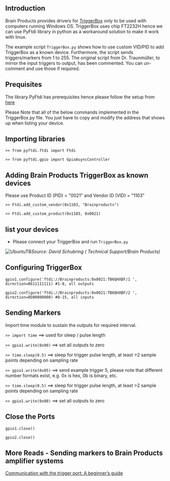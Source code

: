 ## Introduction
Brain Products provides drivers for [TriggerBox](https://www.brainproducts.com/solutions/triggerbox/) only to be used with computers running Windows OS. TriggerBox uses chip FT2232H hence we can use PyFtdi library in python as a workaround solution to make it work with linux.

The example script `TriggerBox.py` shows how to use custom VID/PID to add TriggerBox as a known device. Furthermore, the script sends triggers/markers from 1 to 255. The original script from Dr. Traunmüller, to mirror the input triggers to output, has been commented. You can un-comment and use those if required. 

## Prequisites
The library PyFtdi has prerequisites hence please follow the setup from [here](https://eblot.github.io/pyftdi/installation.html#prerequisites)

Please Note that all of the below commands implemented in the TriggerBox.py file. You just have to copy and modify the address that shows up when listing your device.
## Importing libraries

`>> from pyftdi.ftdi import Ftdi`

`>> from pyftdi.gpio import GpioAsyncController`

## Adding Brain Products TriggerBox as known devices
Please use Product ID (PID) = "0021" and Vendor ID (VID) = "1103"

`>> Ftdi.add_custom_vendor(0x1103, "Brainproducts")`

`>> Ftdi.add_custom_product(0x1103, 0x0021)`

## list your devices
- Please connect your TriggerBox and run `TriggerBox.py`

![UbuntuTB](https://user-images.githubusercontent.com/111654544/212751366-6ff4fcf8-8487-4c62-86c2-ebe0112aa4a8.png)*Source: David Schubring ( Technical Support/Brain Products)*

## Configuring TriggerBox

`gpio1.configure('ftdi://Brainproducts:0x0021:TB6QHXBF/1 ', direction=0b11111111) #1-8, all outputs`

`gpio2.configure('ftdi://Brainproducts:0x0021:TB6QHXBF/2 ', direction=0b00000000) #8-15, all inputs`

## Sending Markers
Import time module to sustain the outputs for required interval.

`>> import time` ==> used for sleep / pulse length

`>> gpio1.write(0x00)` ==> set all outputs to zero

`>> time.sleep(0.5)` ==> sleep for trigger pulse length, at least >2 sample points depending on sampling rate

`>> gpio1.write(0x05)` ==> send example trigger 5, please note that different number formats exist, e.g. 0x is hex, 0b is binary, etc. 

`>> time.sleep(0.5)` ==> sleep for trigger pulse length, at least >2 sample points depending on sampling rate

`>> gpio1.write(0x00)` ==> set all outputs to zero

## Close the Ports

`gpio1.close()`

`gpio2.close()`


## More Reads - Sending markers to Brain Products amplifier systems
[Communication with the trigger port: A beginner’s guide](https://pressrelease.brainproducts.com/trigger-beginners-guide/)